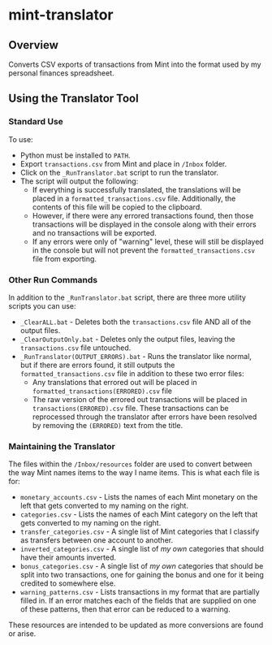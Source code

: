 # mint-translator

## Overview

Converts CSV exports of transactions from Mint into the format used by my personal finances spreadsheet.

## Using the Translator Tool

### Standard Use

To use:

- Python must be installed to `PATH`.
- Export `transactions.csv` from Mint and place in `/Inbox` folder.
- Click on the `_RunTranslator.bat` script to run the translator.
- The script will output the following:
    - If everything is successfully translated, the translations will be placed in a `formatted_transactions.csv` file.
      Additionally, the contents of this file will be copied to the clipboard.
    - However, if there were any errored transactions found, then those transactions will be displayed in the console
      along with their errors and no transactions will be exported.
    - If any errors were only of "warning" level, these will still be displayed in the console but will not prevent the
      `formatted_transactions.csv` file from exporting.

### Other Run Commands

In addition to the `_RunTranslator.bat` script, there are three more utility scripts you can use:

- `_ClearALL.bat` - Deletes both the `transactions.csv` file AND all of the output files.
- `_ClearOutputOnly.bat` - Deletes only the output files, leaving the `transactions.csv` file untouched.
- `_RunTranslator(OUTPUT_ERRORS).bat` - Runs the translator like normal, but if there are errors found, it still outputs
  the `formatted_transactions.csv` file in addition to these two error files:
    - Any translations that errored out will be placed in `formatted_transactions(ERRORED).csv` file
    - The raw version of the errored out transactions will be placed in `transactions(ERRORED).csv` file. These
      transactions can be reprocessed through the translator after errors have been resolved by removing the `(ERRORED)`
      text from the title.

### Maintaining the Translator

The files within the `/Inbox/resources` folder are used to convert between the way Mint names items to the way I name
items. This is what each file is for:

- `monetary_accounts.csv` - Lists the names of each Mint monetary on the left that gets converted to my naming on the
  right.
- `categories.csv` - Lists the names of each Mint category on the left that gets converted to my naming on the right.
- `transfer_categories.csv` - A single list of Mint categories that I classify as transfers between one account to
  another.
- `inverted_categories.csv` - A single list of _my own_ categories that should have their amounts inverted.
- `bonus_categories.csv` - A single list of _my own_ categories that should be split into two transactions, one for
  gaining the bonus and one for it being credited to somewhere else.
- `warning_patterns.csv` - Lists transactions in my format that are partially filled in. If an error matches each of the
  fields that are supplied on one of these patterns, then that error can be reduced to a warning.

These resources are intended to be updated as more conversions are found or arise.